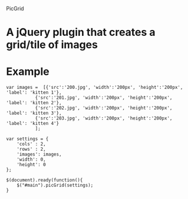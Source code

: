 PicGrid

A jQuery plugin that creates a grid/tile of images
=====================================================


Example
=======

    var images =  [{'src':'200.jpg', 'width':'200px', 'height':'200px', 'label': 'kitten 1'},
               {'src':'201.jpg', 'width':'200px', 'height':'200px', 'label': 'kitten 2'},
               {'src':'202.jpg', 'width':'200px', 'height':'200px', 'label': 'kitten 3'},
               {'src':'203.jpg', 'width':'200px', 'height':'200px', 'label': 'kitten 4'}
               ];

    var settings = {
		'cols' : 2,
  		'rows' : 2,
   		'images': images,
  		'width': 0,
   		'height': 0
    };

    $(document).ready(function(){
		$("#main").picGrid(settings);
    }
